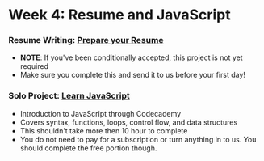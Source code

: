 # Week 4: Resume and JavaScript

### Resume Writing: [Prepare your Resume][resume]
- **NOTE**: If you've been conditionally accepted, this project is not yet required
- Make sure you complete this and send it to us before your first day!

### Solo Project: [Learn JavaScript][codecademy]
- Introduction to JavaScript through Codecademy
- Covers syntax, functions, loops, control flow, and data structures
- This shouldn't take more then 10 hour to complete
- You do not need to pay for a subscription or turn anything in to us.
  You should complete the free portion though.

[resume]: resume/README.md
[codecademy]: https://www.codecademy.com/learn/javascript
